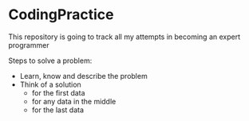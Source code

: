 # CodingPractice
This repository is going to track all my attempts in becoming an expert programmer

Steps to solve a problem:

- Learn, know and describe the problem
- Think of a solution
  - for the first data
  - for any data in the middle
  - for the last data

